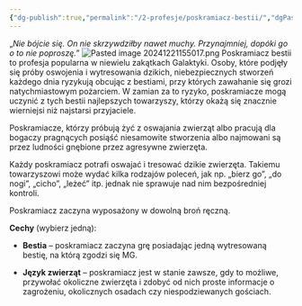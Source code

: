 ```yaml
---
{"dg-publish":true,"permalink":"/2-profesje/poskramiacz-bestii/","dgPassFrontmatter":true}
---
```


„*Nie bójcie się. On nie skrzywdziłby nawet muchy. Przynajmniej, dopóki go o to nie poproszę.*”
![Pasted image 20241221155017.png](/img/user/6%20Obrazy/Pasted%20image%2020241221155017.png)
Poskramiacz bestii to profesja popularna w niewielu zakątkach Galaktyki. Osoby, które podjęły się próby oswojenia i wytresowania dzikich, niebezpiecznych stworzeń każdego dnia ryzykują obcując z bestiami, przy których zawahanie się grozi natychmiastowym pożarciem. W zamian za to ryzyko, poskramiacze mogą uczynić z tych bestii najlepszych towarzyszy, którzy okażą się znacznie wierniejsi niż najstarsi przyjaciele.

Poskramiacze, którzy próbują żyć z oswajania zwierząt albo pracują dla bogaczy pragnących posiąść niesamowite stworzenia albo najmowani są przez ludności gnębione przez agresywne zwierzęta.

Każdy poskramiacz potrafi oswajać i tresować dzikie zwierzęta. Takiemu towarzyszowi może wydać kilka rodzajów poleceń, jak np. „bierz go”, „do nogi”, „cicho”, „leżeć” itp. jednak nie sprawuje nad nim bezpośredniej kontroli.

Poskramiacz zaczyna wyposażony w dowolną broń ręczną.

**Cechy** (wybierz jedną):

- **Bestia** – poskramiacz zaczyna grę posiadając jedną wytresowaną bestię, na którą zgodzi się MG.

- **Język zwierząt** – poskramiacz jest w stanie zawsze, gdy to możliwe, przywołać okoliczne zwierzęta i zdobyć od nich proste informacje o zagrożeniu, okolicznych osadach czy niespodziewanych gościach.